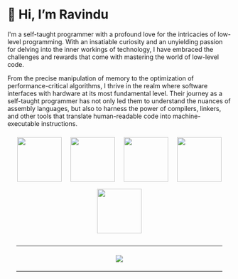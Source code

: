 
# 👋 Hi, I’m Ravindu

<p>

I'm a self-taught programmer with a profound love for the intricacies of low-level programming. With an insatiable curiosity and an unyielding passion for delving into the inner workings of technology, I have embraced the challenges and rewards that come with mastering the world of low-level code.
</p>

<p>
From the precise manipulation of memory to the optimization of performance-critical algorithms, I thrive in the realm where software interfaces with hardware at its most fundamental level. Their journey as a self-taught programmer has not only led them to understand the nuances of assembly languages, but also to harness the power of compilers, linkers, and other tools that translate human-readable code into machine-executable instructions.
</p> 

<p align="center">
  <img  style="margin: 8px; width: 100px;" src="https://logosandtypes.com/wp-content/uploads/2020/07/kafka.png"> 
  <img  style="margin: 8px; width: 100px;" src="https://www.hivemq.com/img/svg/hivemq-header-logo.svg">
  <img  style="margin: 8px; width: 100px;" src="https://upload.wikimedia.org/wikipedia/commons/thumb/3/39/Kubernetes_logo_without_workmark.svg/2109px-Kubernetes_logo_without_workmark.svg.png">
  <img  style="margin: 8px; width: 100px;" src="https://www.svgrepo.com/show/349342/docker.svg">
  <img  style="margin: 8px; width: 100px;" src="https://cdn.icon-icons.com/icons2/2415/PNG/512/mongodb_plain_logo_icon_146422.png">  
</p>

<hr style="margin: 20px;">  

<p align="center">
  <img src="https://komarev.com/ghpvc/?username=michaelrevington&color=green&style=for-the-badge">
</p>
   
<hr  style="margin: 20px;">

